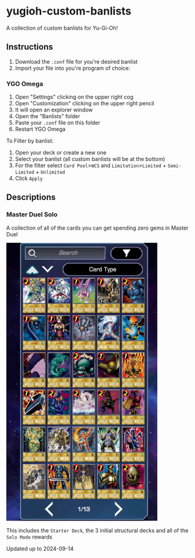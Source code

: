 # yugioh-custom-banlists

A collection of custom banlists for Yu-Gi-Oh!

## Instructions

1. Download the `.conf` file for you're desired banlist
2. Import your file into you're program of choice:

### YGO Omega

1.  Open "Settings" clicking on the upper right cog
2.  Open "Customization" clicking on the upper right pencil
3.  It will open an explorer window
4.  Open the "Banlists" folder
5.  Paste your `.conf` file on this folder
6.  Restart YGO Omega

To Filter by banlist:

1.  Open your deck or create a new one
2.  Select your banlist (all custom banlists will be at the bottom)
3.  For the filter select `Card Pool`>`WCS` and `Limitation`>`Limited` + `Semi-Limited` + `Unlimited`
4.  Click `Apply`

## Descriptions

### Master Duel Solo

A collection of all of the cards you can get spending zero gems in Master Duel

<img src="Readme src/gif/Master Duel Solo Banlist.gif" width="400">

This includes the `Starter Deck`, the 3 initial structural decks and all of the `Solo Mode` rewards

Updated up to 2024-09-14
